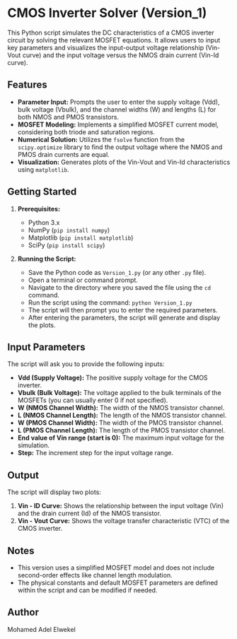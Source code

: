 # CMOS Inverter Solver (Version_1)

This Python script simulates the DC characteristics of a CMOS inverter circuit by solving the relevant MOSFET equations. It allows users to input key parameters and visualizes the input-output voltage relationship (Vin-Vout curve) and the input voltage versus the NMOS drain current (Vin-Id curve).

## Features
* **Parameter Input:** Prompts the user to enter the supply voltage (Vdd), bulk voltage (Vbulk), and the channel widths (W) and lengths (L) for both NMOS and PMOS transistors.
* **MOSFET Modeling:** Implements a simplified MOSFET current model, considering both triode and saturation regions.
* **Numerical Solution:** Utilizes the `fsolve` function from the `scipy.optimize` library to find the output voltage where the NMOS and PMOS drain currents are equal.
* **Visualization:** Generates plots of the Vin-Vout and Vin-Id characteristics using `matplotlib`.

## Getting Started
1.  **Prerequisites:**
    * Python 3.x
    * NumPy (`pip install numpy`)
    * Matplotlib (`pip install matplotlib`)
    * SciPy (`pip install scipy`)

2.  **Running the Script:**
    * Save the Python code as `Version_1.py` (or any other `.py` file).
    * Open a terminal or command prompt.
    * Navigate to the directory where you saved the file using the `cd` command.
    * Run the script using the command: `python Version_1.py`
    * The script will then prompt you to enter the required parameters.
    * After entering the parameters, the script will generate and display the plots.

## Input Parameters
The script will ask you to provide the following inputs:
* **Vdd (Supply Voltage):** The positive supply voltage for the CMOS inverter.
* **Vbulk (Bulk Voltage):** The voltage applied to the bulk terminals of the MOSFETs (you can usually enter 0 if not specified).
* **W (NMOS Channel Width):** The width of the NMOS transistor channel.
* **L (NMOS Channel Length):** The length of the NMOS transistor channel.
* **W (PMOS Channel Width):** The width of the PMOS transistor channel.
* **L (PMOS Channel Length):** The length of the PMOS transistor channel.
* **End value of Vin range (start is 0):** The maximum input voltage for the simulation.
* **Step:** The increment step for the input voltage range.

## Output
The script will display two plots:
1.  **Vin - ID Curve:** Shows the relationship between the input voltage (Vin) and the drain current (Id) of the NMOS transistor.
2.  **Vin - Vout Curve:** Shows the voltage transfer characteristic (VTC) of the CMOS inverter.

## Notes
* This version uses a simplified MOSFET model and does not include second-order effects like channel length modulation.
* The physical constants and default MOSFET parameters are defined within the script and can be modified if needed.

## Author
Mohamed Adel Elwekel
